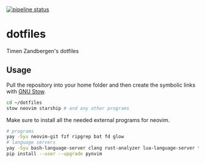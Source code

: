 [![pipeline status](https://gitlab.com/TimenZan/dotfiles/badges/master/pipeline.svg)](https://gitlab.com/TimenZan/dotfiles/-/commits/master)

# dotfiles

Timen Zandbergen's dotfiles

## Usage
Pull the repository into your home folder and then create the symbolic links
with [GNU Stow](https://www.gnu.org/software/stow/).

```sh
cd ~/dotfiles
stow neovim starship # and any other programs
```

Make sure to install all the needed external programs for neovim.
```bash
# programs
yay -Syu neovim-git fzf ripgrep bat fd glow
# language servers
yay -Syu bash-language-server clang rust-analyzer lua-language-server texlab vim-language-server yaml-language-server shellcheck pyright jedi-language-server efm-langserver haskell-language-server-static ltex-ls-bin proselint vint
pip install --user --upgrade pynvim
```

